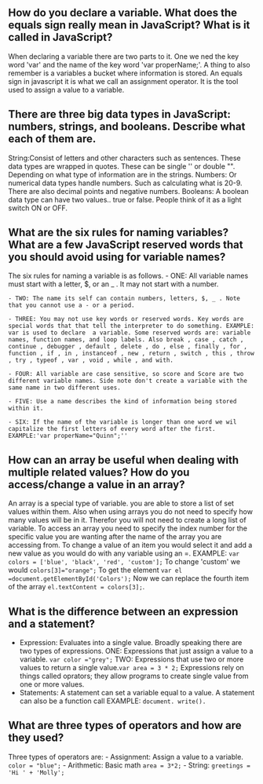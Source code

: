 ## How do you declare a variable. What does the equals sign really mean in JavaScript? What is it called in JavaScript?
  When declaring a variable there are two parts to it. One we ned the key word 'var' and the name of the key word 'var properName;'. A thing to also remember is a variables a bucket where information is stored. An equals sign in javascript it is what we call an assignment operator. It is the tool used to assign a value to a variable.
## There are three big data types in JavaScript: numbers, strings, and booleans. Describe what each of them are.
  String:Consist of letters and other characters such as sentences. These data types are wrapped in quotes. These can be single '' or double "". Depending on what type of information are in the strings.
  Numbers: Or numerical data types handle numbers. Such as calculating what is 20-9. There are also decimal points and negative numbers.
  Booleans: A boolean data type can have two values.. true or false. People think of it as a light switch ON or OFF.
## What are the six rules for naming variables? What are a few JavaScript reserved words that you should avoid using for variable names?
  The six rules for naming a variable is as follows.
    - ONE: All variable names must start with a letter, $, or an _ . It may not start with a number.

    - TWO: The name its self can contain numbers, letters, $, _ . Note that you cannot use a - or a period.

    - THREE: You may not use key words or reserved words. Key words are special words that that tell the interpreter to do something. EXAMPLE: var is used to declare  a variable. Some reserved words are: variable names, function names, and loop labels. Also break , case , catch , continue , debugger , default , delete , do , else , finally , for , function , if , in , instanceof , new , return , switch , this , throw , try , typeof , var , void , while , and with.

    - FOUR: All variable are case sensitive, so score and Score are two different variable names. Side note don't create a variable with the same name in two different uses.

    - FIVE: Use a name describes the kind of information being stored within it.

    - SIX: If the name of the variable is longer than one word we wil capitalize the first letters of every word after the first. EXAMPLE:'var properName="Quinn";''
## How can an array be useful when dealing with multiple related values? How do you access/change a value in an array?
  An array is a special type of variable. you are able to store a list of set values within them. Also when using arrays you do not need to specify how many values will be in it. Therefor you will not need to create a long list of variable. To access an array you need to specify the index number for the specific value you are wanting after the name of the array you are accessing from. To change a value of an item you would select it and add a new value as you would do with any variable using an =. EXAMPLE: `var colors = ['blue', 'black', 'red', 'custom'];` To change 'custom' we would `colors[3]="orange";`
  To get the element `var el =document.getElementById('Colors');` Now we can replace the fourth item of the array `el.textContent = colors[3];`.
## What is the difference between an expression and a statement?
  - Expression: Evaluates into a single value. Broadly speaking there are two types of expressions.
      ONE: Expressions that just assign a value to a variable. `var color ="grey";`
      TWO: Expressions that use two or more values to return a single value.`var area = 3 * 2;`
    Expressions rely on things called oprators; they allow programs to create single value from one or more values.
  - Statements: A statement can set a variable equal to a value. A statement can also be a function call EXAMPLE: `document. write().`
## What are three types of operators and how are they used?
  Three types of operators are:
    - Assignment: Assign a value to a variable. `color = "blue";`
    - Arithmetic: Basic math `area = 3*2;`
    - String: ` greetings = 'Hi ' + 'Molly'; `
